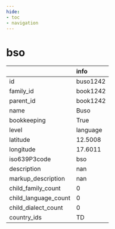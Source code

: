 ```yaml
---
hide:
- toc
- navigation
---
```

# bso
|                      | info     |
|:---------------------|:---------|
| id                   | buso1242 |
| family_id            | book1242 |
| parent_id            | book1242 |
| name                 | Buso     |
| bookkeeping          | True     |
| level                | language |
| latitude             | 12.5008  |
| longitude            | 17.6011  |
| iso639P3code         | bso      |
| description          | nan      |
| markup_description   | nan      |
| child_family_count   | 0        |
| child_language_count | 0        |
| child_dialect_count  | 0        |
| country_ids          | TD       |